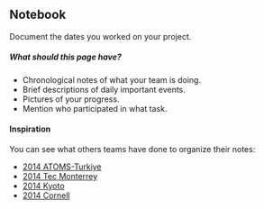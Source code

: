 <h2>Notebook</h2>

<p> Document the dates you worked on your project.</p>

<h5>What should this page have?</h5>
<ul>
<li>Chronological notes of what your team is doing.</li>
<li> Brief descriptions of daily important events.</li>
<li>Pictures of your progress. </li>
<li>Mention who participated in what task.</li>
</ul>


<h4>Inspiration</h4>
<p>You can see what others teams have done to organize their notes:</p>

<ul>
<li><a href="http://2014.igem.org/Team:ATOMS-Turkiye/Notebook">2014 ATOMS-Turkiye</a></li>
<li><a href="http://2014.igem.org/Team:Tec-Monterrey/ITESM14_project.html#tab_notebook">2014 Tec Monterrey</a></li>
<li><a href="http://2014.igem.org/Team:Kyoto/Notebook/Magnetosome_Formation#title">2014 Kyoto</a></li>
<li><a href="http://2014.igem.org/Team:Cornell/notebook">2014 Cornell</a></li>
</ul>
